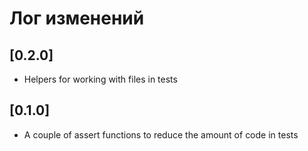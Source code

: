 # Лог изменений

## [0.2.0]

* Helpers for working with files in tests

## [0.1.0]

* A couple of assert functions to reduce the amount of code in tests
